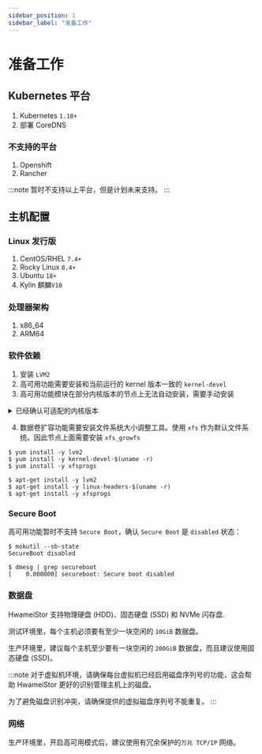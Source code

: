 ```yaml
---
sidebar_position: 1
sidebar_label: "准备工作"
---
```


# 准备工作

## Kubernetes 平台

1. Kubernetes `1.18+`
2. 部署 CoreDNS

### 不支持的平台

1. Openshift
2. Rancher

:::note
暂时不支持以上平台，但是计划未来支持。
:::

## 主机配置

### Linux 发行版

1. CentOS/RHEL `7.4+`
2. Rocky Linux `8.4+`
3. Ubuntu `18+`
4. Kylin 麒麟`V10`

### 处理器架构

1. x86_64
2. ARM64

### 软件依赖

1. 安装 `LVM2`
2. 高可用功能需要安装和当前运行的 kernel 版本一致的 `kernel-devel`
3. 高可用功能模块在部分内核版本的节点上无法自动安装，需要手动安装
<details>
<summary>已经确认可适配的内核版本</summary>
5.8.0-1043-azure
5.8.0-1042-azure
5.8.0-1041-azure
5.4.17-2102.205.7.2.el7uek
5.4.17-2011.0.7.el8uek
5.4.0-91
5.4.0-90
5.4.0-89
5.4.0-88
5.4.0-86
5.4.0-84
5.4.0-1064-azure
5.4.0-1063-azure
5.4.0-1062-azure
5.4.0-1061-azure
5.4.0-1060-aws
5.4.0-1059-azure
5.4.0-1059-aws
5.4.0-1058-azure
5.4.0-1058-aws
5.4.0-1057-aws
5.4.0-1056-aws
5.4.0-1055-aws
5.3.18-57.3
5.3.18-22.2
5.14.0-1.7.1.el9
5.11.0-1022-azure
5.11.0-1022-aws
5.11.0-1021-azure
5.11.0-1021-aws
5.11.0-1020-azure
5.11.0-1020-aws
5.11.0-1019-aws
5.11.0-1017-aws
5.11.0-1016-aws
5.10.0-8
5.10.0-7
5.10.0-6
4.9.215-36.el7
4.9.212-36.el7
4.9.206-36.el7
4.9.199-35.el7
4.9.188-35.el7
4.4.92-6.30.1
4.4.74-92.38.1
4.4.52-2.1
4.4.27-572.565306
4.4.0-217
4.4.0-216
4.4.0-214
4.4.0-213
4.4.0-210
4.4.0-1133-aws
4.4.0-1132-aws
4.4.0-1131-aws
4.4.0-1128-aws
4.4.0-1121-aws
4.4.0-1118-aws
4.19.19-5.0.8
4.19.0-8
4.19.0-6
4.19.0-5
4.19.0-16
4.18.0-80.1.2.el8_0
4.18.0-348.el8
4.18.0-305.el8
4.18.0-240.1.1.el8_3
4.18.0-193.el8
4.18.0-147.el8
4.15.0-163
4.15.0-162
4.15.0-161
4.15.0-159
4.15.0-158
4.15.0-156
4.15.0-112-lowlatency
4.15.0-1113-azure
4.15.0-1040-azure
4.15.0-1036-azure
4.14.35-2047.502.5.el7uek
4.14.35-1902.4.8.el7uek
4.14.35-1818.3.3.el7uek
4.14.248-189.473.amzn2
4.14.128-112.105.amzn2
4.13.0-1018-azure
4.12.14-95.3.1
4.12.14-25.25.1
4.12.14-197.29
4.12.14-120.1
4.1.12-124.49.3.1.el7uek
4.1.12-124.26.3.el6uek
4.1.12-124.21.1.el6uek
3.10.0-957.el7
3.10.0-862.el7
3.10.0-693.el7
3.10.0-693.21.1.el7
3.10.0-693.17.1.el7
3.10.0-514.6.2.el7
3.10.0-514.36.5.el7
3.10.0-327.el7
3.10.0-229.1.2.el7
3.10.0-123.20.1.el7
3.10.0-1160.el7
3.10.0-1127.el7
3.10.0-1062.el7
3.10.0-1049.el7
3.0.101-108.13.1
2.6.32-754.el6
2.6.32-696.el6
2.6.32-696.30.1.el6
2.6.32-696.23.1.el6
2.6.32-642.1.1.el6
2.6.32-573.1.1.el6
2.6.32-504.el6
</details>

4. 数据卷扩容功能需要安装文件系统大小调整工具。使用 `xfs` 作为默认文件系统。因此节点上面需要安装 `xfs_growfs`

```console title="CentOS/RHEL, Rocky 和 Kylin"
$ yum install -y lvm2
$ yum install -y kernel-devel-$(uname -r)
$ yum install -y xfsprogs
```

```console title="Ubuntu"
$ apt-get install -y lvm2
$ apt-get install -y linux-headers-$(uname -r)
$ apt-get install -y xfsprogs
```

### Secure Boot

高可用功能暂时不支持 `Secure Boot`，确认 `Secure Boot` 是 `disabled` 状态：

```console
$ mokutil --sb-state
SecureBoot disabled

$ dmesg | grep secureboot
[    0.000000] secureboot: Secure boot disabled
```

### 数据盘

HwameiStor 支持物理硬盘 (HDD)、固态硬盘 (SSD) 和 NVMe 闪存盘.

测试环境里，每个主机必须要有至少一块空闲的 `10GiB` 数据盘。

生产环境里，建议每个主机至少要有一块空闲的 `200GiB` 数据盘，而且建议使用固态硬盘 (SSD)。

:::note
对于虚拟机环境，请确保每台虚拟机已经启用磁盘序列号的功能，这会帮助 HwameiStor 更好的识别管理主机上的磁盘。

为了避免磁盘识别冲突，请确保提供的虚拟磁盘序列号不能重复。
:::

### 网络

生产环境里，开启高可用模式后，建议使用有冗余保护的`万兆 TCP/IP` 网络。

